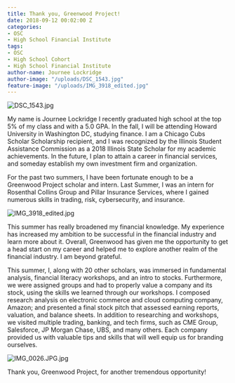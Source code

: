 ```yaml
---
title: Thank you, Greenwood Project!
date: 2018-09-12 00:02:00 Z
categories:
- OSC
- High School Financial Institute
tags:
- OSC
- High School Cohort
- High School Financial Institute
author-name: Journee Lockridge
author-image: "/uploads/DSC_1543.jpg"
feature-image: "/uploads/IMG_3918_edited.jpg"
---
```


![DSC_1543.jpg](/uploads/DSC_1543.jpg) 

My name is Journee Lockridge I recently graduated high school at the top 5% of my class and with a 5.0 GPA. In the fall, I will be attending Howard University in Washington DC, studying finance.  I am a Chicago Cubs Scholar Scholarship recipient, and I was recognized by the Illinois Student Assistance Commission as a 2018 Illinois State Scholar for my academic achievements. In the future, I plan to attain a career in financial services, and someday establish my own investment firm and organization.

For the past two summers, I have been fortunate enough to be a Greenwood Project scholar and intern. Last Summer, I was an intern for Rosenthal Collins Group and Pillar Insurance Services, where I gained numerous skills in trading, risk, cybersecurity, and insurance.

![IMG_3918_edited.jpg](/uploads/IMG_3918_edited.jpg)  

This summer has really broadened my financial knowledge. My experience has increased my ambition to be successful in the financial industry and learn more about it. Overall, Greenwood has given me the opportunity to get a head start on my career and helped me to explore another realm of the financial industry. I am beyond grateful.

This summer, I, along with 20 other scholars, was immersed in fundamental analysis, financial literacy workshops, and an intro to stocks. Furthermore, we were assigned groups and had to properly value a company and its stock, using the skills we learned through our workshops. I composed research analysis on electronic commerce and cloud computing company, Amazon; and presented a final stock pitch that assessed earning reports, valuation, and balance sheets. In addition to researching and workshops, we visited multiple trading, banking, and tech firms, such as CME Group, Salesforce, JP Morgan Chase, UBS, and many others. Each company provided us with valuable tips and skills that will well equip us for branding ourselves.

![IMG_0026.JPG.jpg](/uploads/IMG_0026.JPG.jpg)

Thank you, Greenwood Project, for another tremendous opportunity!